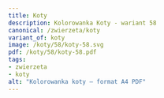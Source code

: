 ```yaml
---
title: Koty
description: Kolorowanka Koty - wariant 58
canonical: /zwierzeta/koty
variant_of: koty
image: /koty/58/koty-58.svg
pdf: /koty/58/koty-58.pdf
tags:
- zwierzeta
- koty
alt: "Kolorowanka koty – format A4 PDF"
---
```

